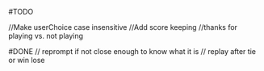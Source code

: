 #TODO

//Make userChoice case insensitive
//Add score keeping
//thanks for playing vs. not playing


#DONE
// reprompt if not close enough to know what it is
// replay after tie or win lose
